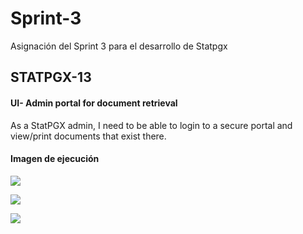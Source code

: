 # Sprint-3
Asignación del Sprint 3 para el desarrollo de Statpgx

## STATPGX-13
#### UI- Admin portal for document retrieval
As a StatPGX admin, I need to be able to login to a secure portal and view/print documents that exist there. 

#### Imagen de ejecución
![](https://i.imgur.com/4xa61Cm.png)

![](https://i.imgur.com/2cg2yZv.png)

![](https://i.imgur.com/gIWlTpe.png)
